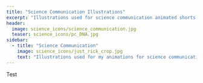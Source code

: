 ```yaml
---
title: "Science Communication Illustrations"
excerpt: "Illustrations used for science communication animated shorts."
header:
  image: science_icons/science_communication.jpg
  teaser: science_icons/pc_DNA.jpg
sidebar:
  - title: "Science Communication"
    image: science_icons/just_rick_crop.jpg
    text: "Illustrations used for my animations for science communication. Created by author using Adobe Illustrator."
---
```


Test
